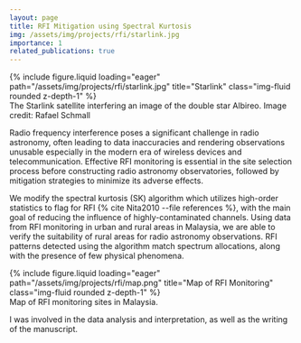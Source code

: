 ```yaml
---
layout: page
title: RFI Mitigation using Spectral Kurtosis
img: /assets/img/projects/rfi/starlink.jpg
importance: 1
related_publications: true
---
```


<div class="row">
    <div class="col-sm mt-3 mt-md-0">
        {% include figure.liquid loading="eager" path="/assets/img/projects/rfi/starlink.jpg" title="Starlink" class="img-fluid rounded z-depth-1" %}
    </div>
</div>
<div class="caption">
    The Starlink satellite interfering an image of the double star Albireo. Image credit: Rafael Schmall
</div>

Radio frequency interference poses a significant challenge in radio astronomy, often leading to data inaccuracies and rendering observations unusable especially in the modern era of wireless devices and telecommunication. Effective RFI monitoring is essential in the site selection process before constructing radio astronomy observatories, followed by mitigation strategies to minimize its adverse effects.

We modify the spectral kurtosis (SK) algorithm which utilizes high-order statistics to flag for RFI {% cite Nita2010 --file references %}, with the main goal of reducing the influence of highly-contaminated channels. Using data from RFI monitoring in urban and rural areas in Malaysia, we are able to verify the suitability of rural areas for radio astronomy observations. RFI patterns detected using the algorithm match spectrum allocations, along with the presence of few physical phenomena.

<div class="row">
    <div class="col-sm mt-3 mt-md-0">
        {% include figure.liquid loading="eager" path="/assets/img/projects/rfi/map.png" title="Map of RFI Monitoring" class="img-fluid rounded z-depth-1" %}
    </div>
</div>
<div class="caption">
    Map of RFI monitoring sites in Malaysia.
</div>

I was involved in the data analysis and interpretation, as well as the writing of the manuscript.
